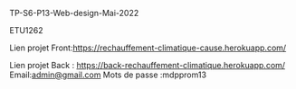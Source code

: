 TP-S6-P13-Web-design-Mai-2022

ETU1262

Lien projet Front:https://rechauffement-climatique-cause.herokuapp.com/

Lien projet Back : https://back-rechauffement-climatique.herokuapp.com/
		Email:admin@gmail.com
		Mots de passe :mdpprom13


				




